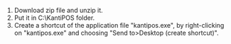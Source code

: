 1. Download zip file and unzip it.
2. Put it in C:\KantiPOS folder.
3. Create a shortcut of the application file "kantipos.exe", by right-clicking on "kantipos.exe" and choosing "Send to>Desktop (create shortcut)".
